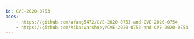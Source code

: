```yaml
---
id: CVE-2020-0753
pocs:
    - https://github.com/afang5472/CVE-2020-0753-and-CVE-2020-0754
    - https://github.com/VikasVarshney/CVE-2020-0753-and-CVE-2020-0754
---
```

